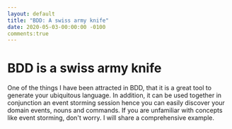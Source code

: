 ```yaml
---
layout: default
title: "BDD: A swiss army knife"
date: 2020-05-03-00:00:00 -0100
comments:true
---
```


# BDD is a swiss army knife

One of the things I have been attracted in BDD, that it is a great tool to generate your ubiquitous language. In addition, it can be used together in conjunction an event storming session hence you can easily discover your domain events, nouns and commands. If you are unfamiliar with concepts like event storming, don't worry. I will share a comprehensive example.

